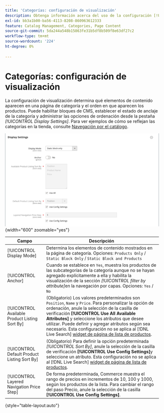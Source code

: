 ```yaml
---
title: 'Categorías: configuración de visualización'
description: Obtenga información acerca del uso de la configuración [!UICONTROL Display] para definir qué elementos de contenido aparecen en una página de categoría y el orden en que aparecen los productos.
exl-id: bb3a1b00-ba56-4113-8208-860963612333
feature: Catalog Management, Categories, Page Content
source-git-commit: 5da244a548b15863fe31b5df8b509f8e63df27c2
workflow-type: tm+mt
source-wordcount: '224'
ht-degree: 0%

---
```


# Categorías: configuración de visualización

La configuración de visualización determina qué elementos de contenido aparecen en una página de categoría y el orden en que aparecen los productos. Puede habilitar bloques de CMS, establecer el estado de anclaje de la categoría y administrar las opciones de ordenación desde la pestaña _[!UICONTROL Display Settings]_. Para ver ejemplos de cómo se reflejan las categorías en la tienda, consulte [Navegación por el catálogo](navigation.md).

![Configuración de visualización para categorías](./assets/category-display-settings.png){width="600" zoomable="yes"}

| Campo | Descripción |
|--- |--- |
| [!UICONTROL Display Mode] | Determina los elementos de contenido mostrados en la página de categoría. Opciones: `Products Only` / `Static Block Only` / `Static Block and Products` |
| [!UICONTROL Anchor] | Cuando se establece en `Yes`, muestra los productos de las subcategorías de la categoría aunque no se hayan agregado explícitamente a ella y habilita la visualización de la sección _[!UICONTROL filter by attribute]_&#x200B;en la navegación por capas. Opciones: `Yes` / `No` |
| [!UICONTROL Available Product Listing Sort By] | (Obligatorio) Los valores predeterminados son `Position`, `Name` y `Price`. Para personalizar la opción de ordenación, anule la selección de la casilla de verificación **[!UICONTROL Use All Available Attributes]** y seleccione los atributos que desee utilizar. Puede definir y agregar atributos según sea necesario. Esta configuración no se aplica al [!DNL Live Search] [widget de página de lista de productos](https://experienceleague.adobe.com/es/docs/commerce/live-search/live-search-storefront/plp-styling). |
| [!UICONTROL Default Product Listing Sort By] | (Obligatorio) Para definir la opción predeterminada _[!UICONTROL Sort By]_, anule la selección de la casilla de verificación **[!UICONTROL Use Config Settings]**&#x200B;y seleccione un atributo. Esta configuración no se aplica al [!DNL Live Search] [widget de página de lista de productos](https://experienceleague.adobe.com/es/docs/commerce/live-search/live-search-storefront/plp-styling). |
| [!UICONTROL Layered Navigation Price Step] | De forma predeterminada, Commerce muestra el rango de precios en incrementos de 10, 100 y 1000, según los productos de la lista. Para cambiar el rango del paso Precio, anule la selección de la casilla **[!UICONTROL Use Config Settings]**. |

{style="table-layout:auto"}
